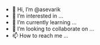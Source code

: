 - 👋 Hi, I’m @asevarik
- 👀 I’m interested in ...
- 🌱 I’m currently learning ...
- 💞️ I’m looking to collaborate on ...
- 📫 How to reach me ...

<!---
asevarik/asevarik is a ✨ special ✨ repository because its `README.md` (this file) appears on your GitHub profile.
You can click the Preview link to take a look at your changes.
--->
